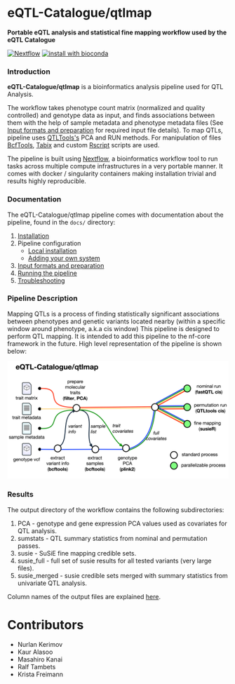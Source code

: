# eQTL-Catalogue/qtlmap
**Portable eQTL analysis and statistical fine mapping workflow used by the eQTL Catalogue**

[![Nextflow](https://img.shields.io/badge/nextflow-%E2%89%A50.32.0-brightgreen.svg)](https://www.nextflow.io/)
[![install with bioconda](https://img.shields.io/badge/install%20with-bioconda-brightgreen.svg)](http://bioconda.github.io/)

### Introduction

**eQTL-Catalogue/qtlmap** is a bioinformatics analysis pipeline used for QTL Analysis.

The workflow takes phenotype count matrix (normalized and quality controlled) and genotype data as input, and finds associations between them with the help of sample metadata and phenotype metadata files (See [Input formats and preparation](docs/inputs_expl.md) for required input file details). To map QTLs, pipeline uses [QTLTools's](https://qtltools.github.io/qtltools/) PCA and RUN methods. For manipulation of files [BcfTools](https://samtools.github.io/bcftools/bcftools.html), [Tabix](http://www.htslib.org/doc/tabix.html) and custom [Rscript](https://www.rdocumentation.org/packages/utils/versions/3.5.3/topics/Rscript) scripts are used.

The pipeline is built using [Nextflow](https://www.nextflow.io), a bioinformatics workflow tool to run tasks across multiple compute infrastructures in a very portable manner. It comes with docker / singularity containers making installation trivial and results highly reproducible.


### Documentation
The eQTL-Catalogue/qtlmap pipeline comes with documentation about the pipeline, found in the `docs/` directory:

1. [Installation](docs/installation.md)
2. Pipeline configuration
    * [Local installation](docs/configuration/local.md)
    * [Adding your own system](docs/configuration/adding_your_own.md)
3. [Input formats and preparation](docs/inputs_expl.md)
4. [Running the pipeline](docs/usage.md)
5. [Troubleshooting](docs/troubleshooting.md)

<!-- TODO nf-core: Add a brief overview of what the pipeline does and how it works -->

### Pipeline Description
Mapping QTLs is a process of finding statistically significant associations between phenotypes and genetic variants located nearby (within a specific window around phenotype, a.k.a cis window)
This pipeline is designed to perform QTL mapping. It is intended to add this pipeline to the nf-core framework in the future.
High level representation of the pipeline is shown below:

![High_level_schema](docs/images/metromap.png)

### Results
The output directory of the workflow contains the following subdirectories:

1. PCA - genotype and gene expression PCA values used as covariates for QTL analysis.
2. sumstats - QTL summary statistics from nominal and permutation passes.
3. susie - SuSiE fine mapping credible sets.
4. susie_full - full set of susie results for all tested variants (very large files).
5. susie_merged - susie credible sets merged with summary statistics from univariate QTL analysis.

Column names of the output files are explained [here](https://github.com/eQTL-Catalogue/eQTL-Catalogue-resources/blob/master/tabix/Columns.md).


# Contributors
* Nurlan Kerimov
* Kaur Alasoo
* Masahiro Kanai
* Ralf Tambets
* Krista Freimann
